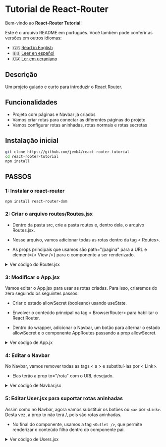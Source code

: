 # Tutorial de React-Router

Bem-vindo ao **React-Router Tutorial**!

Este é o arquivo README em português. Você também pode conferir as versões em outros idiomas:

- 🇬🇧 [Read in English](README.md)
- 🇪🇸 [Leer en español](README_es.md)
- 🇺🇦 [Ler em ucraniano](README_uk.md)

## Descrição

Um projeto guiado e curto para introduzir o React Router.

## Funcionalidades

- Projeto com páginas e Navbar já criados
- Vamos criar rotas para conectar as diferentes páginas do projeto
- Vamos configurar rotas aninhadas, rotas normais e rotas secretas

## Instalação inicial

```bash
git clone https://github.com/jemb4/react-rooter-tutorial
cd react-rooter-tutorial
npm install
```

## PASSOS

### 1: Instalar o react-router

```bash
npm install react-router-dom
```

### 2: Criar o arquivo routes/Routes.jsx

- Dentro da pasta src, crie a pasta routes e, dentro dela, o arquivo Routes.jsx.

- Nesse arquivo, vamos adicionar todas as rotas dentro da tag < Routes>.

- As props principais que usamos são path="/pagina" para a URL e element={< View />} para o componente a ser renderizado.

<details>
  <summary> Ver código do Router.jsx</summary>

```jsx
import { Routes, Route } from "react-router-dom";
import Home from "..//pages/Home";
import Users from "../pages/Users";
import User1 from "../pages/User1";
import User2 from "../pages/User2";
import Secret from "../pages/Secret";
import NotFound from "../pages/NotFound";

export default function AppRoutes({ allowSecret }) {
  return (
    <Routes>
      <Route path="/" element={<Home />} />
      <Route path="/users" element={<Users />}>
        <Route path="user1" element={<User1 />} />
        <Route path="user2" element={<User2 />} />
      </Route>
      {allowSecret && <Route path="/secret" element={<Secret />} />}
      <Route path="*" element={<NotFound />} />
    </Routes>
  );
}
```

</details>

### 3: Modificar o App.jsx

Vamos editar o App.jsx para usar as rotas criadas. Para isso, criaremos do zero seguindo os seguintes passos:

- Criar o estado allowSecret (booleano) usando useState.

- Envolver o conteúdo principal na tag < BrowserRouter> para habilitar o React Router.

- Dentro do wrapper, adicionar o Navbar, um botão para alternar o estado allowSecret e o componente AppRoutes passando a prop allowSecret.

<details>
  <summary> Ver código de App.jx</summary>

```jsx
import { BrowserRouter } from "react-router-dom";
import AppRoutes from "./routes/Routes";
import Navbar from "./components/Navbar";
import { useState } from "react";

export default function App() {
  const [allowSecret, setAllowSecret] = useState(false);

  return (
    <BrowserRouter>
      <Navbar />
      <button
        onClick={() => setAllowSecret(!allowSecret)}
        style={{ margin: "10px", padding: "8px" }}
      >
        {!allowSecret ? "Permitir página secreta" : "Quitar permisos"}
      </button>
      <AppRoutes allowSecret={allowSecret} />
    </BrowserRouter>
  );
}
```

</details>

### 4: Editar o Navbar

No Navbar, vamos remover todas as tags < a > e substituí-las por < Link>.

- Elas terão a prop to="/rota" com o URL desejado.

<details>
  <summary> Ver código de Navbar.jsx</summary>

```jsx
import { Link } from "react-router-dom";

export default function Navbar() {
  return (
    <nav style={{ padding: "10px", borderBottom: "1px solid #ccc" }}>
      <Link to="/" style={{ marginRight: "10px" }}>
        Home
      </Link>
      <Link to="/users" style={{ marginRight: "10px" }}>
        Usuarios
      </Link>
      <Link to="/secret" style={{ marginRight: "10px" }}>
        Secreta
      </Link>
    </nav>
  );
}
```

</details>

### 5: Editar User.jsx para suportar rotas aninhadas

Assim como no Navbar, agora vamos substituir os botões ou `<a>` por `<Link>`. Desta vez, a prop to não terá /, pois são rotas aninhadas.

- No final do componente, usamos a tag `<Outlet />`, que permite renderizar o conteúdo filho dentro do componente pai.

<details>
  <summary> Ver código de Users.jsx</summary>

```jsx
import { Link, Outlet } from "react-router-dom";

export default function Users() {
  return (
    <div>
      <h1>Usuarios</h1>
      <nav>
        <Link to="user1" style={{ marginRight: "10px" }}>
          Usuario 1
        </Link>
        <Link to="user2">Usuario 2</Link>
      </nav>
      <Outlet />
    </div>
  );
}
```

</details>
